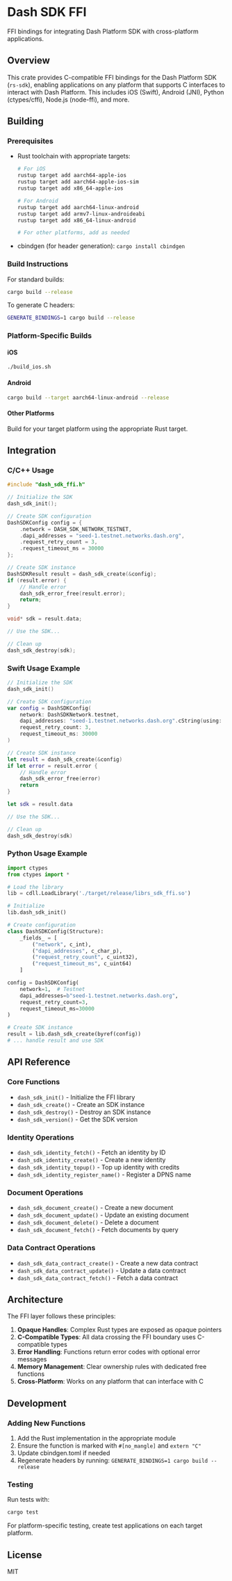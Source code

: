 # Dash SDK FFI

FFI bindings for integrating Dash Platform SDK with cross-platform applications.

## Overview

This crate provides C-compatible FFI bindings for the Dash Platform SDK (`rs-sdk`), enabling applications on any platform that supports C interfaces to interact with Dash Platform. This includes iOS (Swift), Android (JNI), Python (ctypes/cffi), Node.js (node-ffi), and more.

## Building

### Prerequisites

- Rust toolchain with appropriate targets:
  ```bash
  # For iOS
  rustup target add aarch64-apple-ios
  rustup target add aarch64-apple-ios-sim
  rustup target add x86_64-apple-ios
  
  # For Android
  rustup target add aarch64-linux-android
  rustup target add armv7-linux-androideabi
  rustup target add x86_64-linux-android
  
  # For other platforms, add as needed
  ```

- cbindgen (for header generation): `cargo install cbindgen`

### Build Instructions

For standard builds:
```bash
cargo build --release
```

To generate C headers:
```bash
GENERATE_BINDINGS=1 cargo build --release
```

### Platform-Specific Builds

#### iOS
```bash
./build_ios.sh
```

#### Android
```bash
cargo build --target aarch64-linux-android --release
```

#### Other Platforms
Build for your target platform using the appropriate Rust target.

## Integration

### C/C++ Usage

```c
#include "dash_sdk_ffi.h"

// Initialize the SDK
dash_sdk_init();

// Create SDK configuration
DashSDKConfig config = {
    .network = DASH_SDK_NETWORK_TESTNET,
    .dapi_addresses = "seed-1.testnet.networks.dash.org",
    .request_retry_count = 3,
    .request_timeout_ms = 30000
};

// Create SDK instance
DashSDKResult result = dash_sdk_create(&config);
if (result.error) {
    // Handle error
    dash_sdk_error_free(result.error);
    return;
}

void* sdk = result.data;

// Use the SDK...

// Clean up
dash_sdk_destroy(sdk);
```

### Swift Usage Example

```swift
// Initialize the SDK
dash_sdk_init()

// Create SDK configuration
var config = DashSDKConfig(
    network: DashSDKNetwork.testnet,
    dapi_addresses: "seed-1.testnet.networks.dash.org".cString(using: .utf8),
    request_retry_count: 3,
    request_timeout_ms: 30000
)

// Create SDK instance
let result = dash_sdk_create(&config)
if let error = result.error {
    // Handle error
    dash_sdk_error_free(error)
    return
}

let sdk = result.data

// Use the SDK...

// Clean up
dash_sdk_destroy(sdk)
```

### Python Usage Example

```python
import ctypes
from ctypes import *

# Load the library
lib = cdll.LoadLibrary('./target/release/librs_sdk_ffi.so')

# Initialize
lib.dash_sdk_init()

# Create configuration
class DashSDKConfig(Structure):
    _fields_ = [
        ("network", c_int),
        ("dapi_addresses", c_char_p),
        ("request_retry_count", c_uint32),
        ("request_timeout_ms", c_uint64)
    ]

config = DashSDKConfig(
    network=1,  # Testnet
    dapi_addresses=b"seed-1.testnet.networks.dash.org",
    request_retry_count=3,
    request_timeout_ms=30000
)

# Create SDK instance
result = lib.dash_sdk_create(byref(config))
# ... handle result and use SDK
```

## API Reference

### Core Functions

- `dash_sdk_init()` - Initialize the FFI library
- `dash_sdk_create()` - Create an SDK instance
- `dash_sdk_destroy()` - Destroy an SDK instance
- `dash_sdk_version()` - Get the SDK version

### Identity Operations

- `dash_sdk_identity_fetch()` - Fetch an identity by ID
- `dash_sdk_identity_create()` - Create a new identity
- `dash_sdk_identity_topup()` - Top up identity with credits
- `dash_sdk_identity_register_name()` - Register a DPNS name

### Document Operations

- `dash_sdk_document_create()` - Create a new document
- `dash_sdk_document_update()` - Update an existing document
- `dash_sdk_document_delete()` - Delete a document
- `dash_sdk_document_fetch()` - Fetch documents by query

### Data Contract Operations

- `dash_sdk_data_contract_create()` - Create a new data contract
- `dash_sdk_data_contract_update()` - Update a data contract
- `dash_sdk_data_contract_fetch()` - Fetch a data contract

## Architecture

The FFI layer follows these principles:

1. **Opaque Handles**: Complex Rust types are exposed as opaque pointers
2. **C-Compatible Types**: All data crossing the FFI boundary uses C-compatible types
3. **Error Handling**: Functions return error codes with optional error messages
4. **Memory Management**: Clear ownership rules with dedicated free functions
5. **Cross-Platform**: Works on any platform that can interface with C

## Development

### Adding New Functions

1. Add the Rust implementation in the appropriate module
2. Ensure the function is marked with `#[no_mangle]` and `extern "C"`
3. Update cbindgen.toml if needed
4. Regenerate headers by running: `GENERATE_BINDINGS=1 cargo build --release`

### Testing

Run tests with:
```bash
cargo test
```

For platform-specific testing, create test applications on each target platform.

## License

MIT